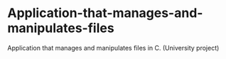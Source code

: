 # Application-that-manages-and-manipulates-files
Application that manages and manipulates files in C. (University project)
